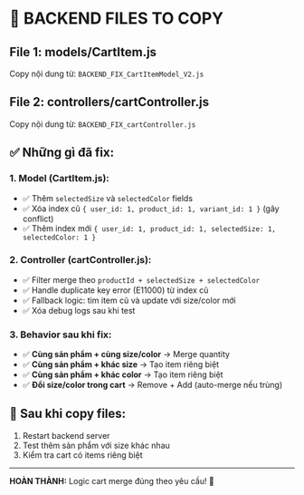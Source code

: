 # 🔧 BACKEND FILES TO COPY

## File 1: models/CartItem.js
Copy nội dung từ: `BACKEND_FIX_CartItemModel_V2.js`

## File 2: controllers/cartController.js  
Copy nội dung từ: `BACKEND_FIX_cartController.js`

## ✅ Những gì đã fix:

### 1. Model (CartItem.js):
- ✅ Thêm `selectedSize` và `selectedColor` fields
- ✅ Xóa index cũ `{ user_id: 1, product_id: 1, variant_id: 1 }` (gây conflict)
- ✅ Thêm index mới `{ user_id: 1, product_id: 1, selectedSize: 1, selectedColor: 1 }`

### 2. Controller (cartController.js):
- ✅ Filter merge theo `productId + selectedSize + selectedColor`
- ✅ Handle duplicate key error (E11000) từ index cũ
- ✅ Fallback logic: tìm item cũ và update với size/color mới
- ✅ Xóa debug logs sau khi test

### 3. Behavior sau khi fix:
- ✅ **Cùng sản phẩm + cùng size/color** → Merge quantity
- ✅ **Cùng sản phẩm + khác size** → Tạo item riêng biệt  
- ✅ **Cùng sản phẩm + khác color** → Tạo item riêng biệt
- ✅ **Đổi size/color trong cart** → Remove + Add (auto-merge nếu trùng)

## 🚀 Sau khi copy files:
1. Restart backend server
2. Test thêm sản phẩm với size khác nhau
3. Kiểm tra cart có items riêng biệt

---
**HOÀN THÀNH:** Logic cart merge đúng theo yêu cầu! 🎉